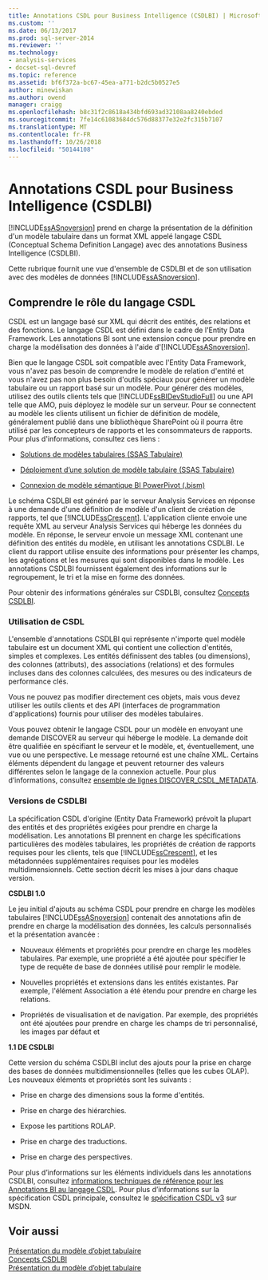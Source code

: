 ```yaml
---
title: Annotations CSDL pour Business Intelligence (CSDLBI) | Microsoft Docs
ms.custom: ''
ms.date: 06/13/2017
ms.prod: sql-server-2014
ms.reviewer: ''
ms.technology:
- analysis-services
- docset-sql-devref
ms.topic: reference
ms.assetid: bf6f372a-bc67-45ea-a771-b2dc5b0527e5
author: minewiskan
ms.author: owend
manager: craigg
ms.openlocfilehash: b8c31f2c8618a434bfd693ad32108aa8240ebded
ms.sourcegitcommit: 7fe14c61083684dc576d88377e32e2fc315b7107
ms.translationtype: MT
ms.contentlocale: fr-FR
ms.lasthandoff: 10/26/2018
ms.locfileid: "50144108"
---
```

# <a name="csdl-annotations-for-business-intelligence-csdlbi"></a>Annotations CSDL pour Business Intelligence (CSDLBI)
  [!INCLUDE[ssASnoversion](../../includes/ssasnoversion-md.md)] prend en charge la présentation de la définition d'un modèle tabulaire dans un format XML appelé langage CSDL (Conceptual Schema Definition Langage) avec des annotations Business Intelligence (CSDLBI).  
  
 Cette rubrique fournit une vue d'ensemble de CSDLBI et de son utilisation avec des modèles de données [!INCLUDE[ssASnoversion](../../includes/ssasnoversion-md.md)].  
  
## <a name="understanding-the-role-of-csdl"></a>Comprendre le rôle du langage CSDL  
 CSDL est un langage basé sur XML qui décrit des entités, des relations et des fonctions. Le langage CSDL est défini dans le cadre de l'Entity Data Framework. Les annotations BI sont une extension conçue pour prendre en charge la modélisation des données à l'aide d'[!INCLUDE[ssASnoversion](../../includes/ssasnoversion-md.md)].  
  
 Bien que le langage CSDL soit compatible avec l'Entity Data Framework, vous n'avez pas besoin de comprendre le modèle de relation d'entité et vous n'avez pas non plus besoin d'outils spéciaux pour générer un modèle tabulaire ou un rapport basé sur un modèle. Pour générer des modèles, utilisez des outils clients tels que [!INCLUDE[ssBIDevStudioFull](../../includes/ssbidevstudiofull-md.md)] ou une API telle que AMO, puis déployez le modèle sur un serveur. Pour se connectent au modèle les clients utilisent un fichier de définition de modèle, généralement publié dans une bibliothèque SharePoint où il pourra être utilisé par les concepteurs de rapports et les consommateurs de rapports. Pour plus d'informations, consultez ces liens :  
  
-   [Solutions de modèles tabulaires &#40;SSAS Tabulaire&#41;](../tabular-model-solutions-ssas-tabular.md)  
  
-   [Déploiement d’une solution de modèle tabulaire &#40;SSAS Tabulaire&#41;](../tabular-models/tabular-model-solution-deployment-ssas-tabular.md)  
  
-   [Connexion de modèle sémantique BI PowerPivot &#40;.bism&#41;](../power-pivot-sharepoint/power-pivot-bi-semantic-model-connection-bism.md)  
  
 Le schéma CSDLBI est généré par le serveur Analysis Services en réponse à une demande d'une définition de modèle d'un client de création de rapports, tel que [!INCLUDE[ssCrescent](../../includes/sscrescent-md.md)]. L'application cliente envoie une requête XML au serveur Analysis Services qui héberge les données du modèle. En réponse, le serveur envoie un message XML contenant une définition des entités du modèle, en utilisant les annotations CSDLBI. Le client du rapport utilise ensuite des informations pour présenter les champs, les agrégations et les mesures qui sont disponibles dans le modèle. Les annotations CSDLBI fournissent également des informations sur le regroupement, le tri et la mise en forme des données.  
  
 Pour obtenir des informations générales sur CSDLBI, consultez [Concepts CSDLBI](https://docs.microsoft.com/bi-reference/csdl/csdlbi-concepts).  
  
### <a name="working-with-csdl"></a>Utilisation de CSDL  
 L'ensemble d'annotations CSDLBI qui représente n'importe quel modèle tabulaire est un document XML qui contient une collection d'entités, simples et complexes. Les entités définissent des tables (ou dimensions), des colonnes (attributs), des associations (relations) et des formules incluses dans des colonnes calculées, des mesures ou des indicateurs de performance clés.  
  
 Vous ne pouvez pas modifier directement ces objets, mais vous devez utiliser les outils clients et des API (interfaces de programmation d'applications) fournis pour utiliser des modèles tabulaires.  
  
 Vous pouvez obtenir le langage CSDL pour un modèle en envoyant une demande DISCOVER au serveur qui héberge le modèle. La demande doit être qualifiée en spécifiant le serveur et le modèle, et, éventuellement, une vue ou une perspective. Le message retourné est une chaîne XML. Certains éléments dépendent du langage et peuvent retourner des valeurs différentes selon le langage de la connexion actuelle. Pour plus d’informations, consultez [ensemble de lignes DISCOVER_CSDL_METADATA](https://docs.microsoft.com/bi-reference/schema-rowsets/xml/discover-csdl-metadata-rowset).  
  
### <a name="csdlbi-versions"></a>Versions de CSDLBI  
 La spécification CSDL d'origine (Entity Data Framework) prévoit la plupart des entités et des propriétés exigées pour prendre en charge la modélisation. Les annotations BI prennent en charge les spécifications particulières des modèles tabulaires, les propriétés de création de rapports requises pour les clients, tels que [!INCLUDE[ssCrescent](../../includes/sscrescent-md.md)], et les métadonnées supplémentaires requises pour les modèles multidimensionnels. Cette section décrit les mises à jour dans chaque version.  
  
 **CSDLBI 1.0**  
  
 Le jeu initial d'ajouts au schéma CSDL pour prendre en charge les modèles tabulaires [!INCLUDE[ssASnoversion](../../includes/ssasnoversion-md.md)] contenait des annotations afin de prendre en charge la modélisation des données, les calculs personnalisés et la présentation avancée :  
  
-   Nouveaux éléments et propriétés pour prendre en charge les modèles tabulaires. Par exemple, une propriété a été ajoutée pour spécifier le type de requête de base de données utilisé pour remplir le modèle.  
  
-   Nouvelles propriétés et extensions dans les entités existantes.  Par exemple, l'élément Association a été étendu pour prendre en charge les relations.  
  
-   Propriétés de visualisation et de navigation. Par exemple, des propriétés ont été ajoutées pour prendre en charge les champs de tri personnalisé, les images par défaut et  
  
 **1.1 DE CSDLBI**  
  
 Cette version du schéma CSDLBI inclut des ajouts pour la prise en charge des bases de données multidimensionnelles (telles que les cubes OLAP). Les nouveaux éléments et propriétés sont les suivants :  
  
-   Prise en charge des dimensions sous la forme d'entités.  
  
-   Prise en charge des hiérarchies.  
  
-   Expose les partitions ROLAP.  
  
-   Prise en charge des traductions.  
  
-   Prise en charge des perspectives.  
  
 Pour plus d’informations sur les éléments individuels dans les annotations CSDLBI, consultez [informations techniques de référence pour les Annotations BI au langage CSDL](https://docs.microsoft.com/bi-reference/csdl/technical-reference-for-bi-annotations-to-csdl). Pour plus d’informations sur la spécification CSDL principale, consultez le [spécification CSDL v3](https://msdn.microsoft.com/en-us/data/jj652004) sur MSDN.  
  
  
## <a name="see-also"></a>Voir aussi  
 [Présentation du modèle d’objet tabulaire](representation/understanding-tabular-object-model-at-levels-1050-through-1103.md)   
 [Concepts CSDLBI](https://docs.microsoft.com/bi-reference/csdl/csdlbi-concepts)   
 [Présentation du modèle d’objet tabulaire](representation/understanding-tabular-object-model-at-levels-1050-through-1103.md)  
  
  
